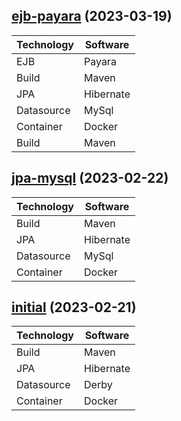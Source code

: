## [ejb-payara](https://github.com/chellash/javadevops/commit/553847a8e87afc5460c2f17e9696eeb7ed21b87f) (2023-03-19)

 | Technology | Software |
 | ---------- | -------- |
 | EJB | Payara |
 | Build | Maven |
 | JPA | Hibernate |
 | Datasource | MySql |
 | Container | Docker |
 | Build | Maven |

## [jpa-mysql](https://github.com/chellash/javadevops/commit/91de11d9a4d2425221aad3ec71b8c55eeb073005) (2023-02-22)

 | Technology | Software |
 | ---------- | -------- |
 | Build | Maven |
 | JPA | Hibernate |
 | Datasource | MySql |
 | Container | Docker |

## [initial](https://github.com/chellash/javadevops/commit/8a3056656ee2fbc10408b65f25a1d40d817a0def) (2023-02-21)

 | Technology | Software |
 | ---------- | -------- |
 | Build | Maven |
 | JPA | Hibernate |
 | Datasource | Derby |
 | Container | Docker |